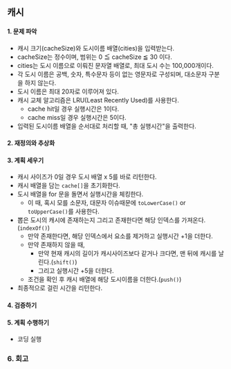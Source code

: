 ## 캐시
#### 1. 문제 파악
- 캐시 크기(cacheSize)와 도시이름 배열(cities)을 입력받는다.
- cacheSize는 정수이며, 범위는 0 ≦ cacheSize ≦ 30 이다.
- cities는 도시 이름으로 이뤄진 문자열 배열로, 최대 도시 수는 100,000개이다.
- 각 도시 이름은 공백, 숫자, 특수문자 등이 없는 영문자로 구성되며, 대소문자 구분을 하지 않는다. 
- 도시 이름은 최대 20자로 이루어져 있다.
- 캐시 교체 알고리즘은 LRU(Least Recently Used)를 사용한다.
  - cache hit일 경우 실행시간은 1이다.
  - cache miss일 경우 실행시간은 5이다.
- 입력된 도시이름 배열을 순서대로 처리할 때, "총 실행시간"을 출력한다.
#### 2. 재정의와 추상화
#### 3. 계획 세우기
- 캐시 사이즈가 0일 경우 도시 배열 x 5를 바로 리턴한다.
- 캐시 배열을 담는 `cache[]`을 초기화한다.
- 도시 배열을 for 문을 돌면서 실행시간을 체킹한다.
  - 이 때, 혹시 모를 소문자, 대문자 이슈때문에 `toLowerCase()` or `toUpperCase()`를 사용한다.
- 뽑은 도시의 캐시에 존재하는지 그리고 존재한다면 해당 인덱스를 가져온다. (`indexOf()`)
  - 만약 존재한다면, 해당 인덱스에서 요소를 제거하고 실행시간 +1을 더한다.
  - 만약 존재하지 않을 때,
    - 만약 현재 캐시의 길이가 캐시사이즈보다 같거나 크다면, 맨 뒤에 캐시를 날린다.(`shift()`)
    - 그리고 실행시간 +5을 더한다.
  - 조건을 확인 후 캐시 배열에 해당 도시이름을 더한다.(`push()`)
- 최종적으로 걸린 시간을 리턴한다.
#### 4. 검증하기
#### 5. 계획 수행하기
- 코딩 실행

### 6. 회고
